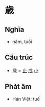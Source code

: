# 歳

## Nghĩa

* năm, tuổi

## Cấu trúc
* 歳 = [止](止.md) [戌](戌.md) [小](小.md)

## Phát âm

* Hán Việt: tuế

<script>window.HANZI_FIELD='歳';</script>

